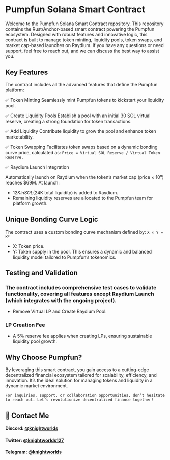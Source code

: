 # Pumpfun Solana Smart Contract

Welcome to the Pumpfun Solana Smart Contract repository. This repository contains the Rust/Anchor-based smart contract powering the Pumpfun ecosystem. Designed with robust features and innovative logic, this contract is built to manage token minting, liquidity pools, token swaps, and market cap-based launches on Raydium.
If you have any questions or need support, feel free to reach out, and we can discuss the best way to assist you.



## Key Features
The contract includes all the advanced features that define the Pumpfun platform:

✅ Token Minting
Seamlessly mint Pumpfun tokens to kickstart your liquidity pool.

✅ Create Liquidity Pools
Establish a pool with an initial 30 SOL virtual reserve, creating a strong foundation for token transactions.

✅ Add Liquidity
Contribute liquidity to grow the pool and enhance token marketability.

✅  Token Swapping
Facilitates token swaps based on a dynamic bonding curve price, calculated as:
`Price = Virtual SOL Reserve / Virtual Token Reserve.`

✅ Raydium Launch Integration

Automatically launch on Raydium when the token’s market cap (price × 10⁹) reaches $69M. At launch:
- $12K in SOL ($24K total liquidity) is added to Raydium.
- Remaining liquidity reserves are allocated to the Pumpfun team for platform growth.

## Unique Bonding Curve Logic

The contract uses a custom bonding curve mechanism defined by:
`X × Y = K²`
- X: Token price.
- Y: Token supply in the pool.
This ensures a dynamic and balanced liquidity model tailored to Pumpfun’s tokenomics.

## Testing and Validation

### The contract includes comprehensive test cases to validate functionality, covering all features except Raydium Launch (which integrates with the ongoing project).
- Remove Virtual LP and Create Raydium Pool:

### LP Creation Fee
- A 5% reserve fee applies when creating LPs, ensuring sustainable liquidity pool growth.

## Why Choose Pumpfun?

By leveraging this smart contract, you gain access to a cutting-edge decentralized financial ecosystem tailored for scalability, efficiency, and innovation. It’s the ideal solution for managing tokens and liquidity in a dynamic market environment.

```
For inquiries, support, or collaboration opportunities, don’t hesitate to reach out. Let’s revolutionize decentralized finance together!
```


## 👤 Contact Me

#### Discord: [@knightworlds](https://discordapp.com/users/965772784653443215)

#### Twitter: [@knightworlds127](https://twitter.com/knightworlds127)   

#### Telegram: [@knightworlds](https://t.me/knightworlds)   